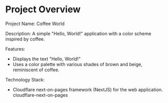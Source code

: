 # Project Overview

Project Name: Coffee World

Description: A simple "Hello, World!" application with a color scheme inspired by coffee.

Features:
*   Displays the text "Hello, World!"
*   Uses a color palette with various shades of brown and beige, reminiscent of coffee.

Technology Stack:
*   Cloudflare next-on-pages framework (NextJS) for the web application.
    <stack>cloudflare-next-on-pages</stack>